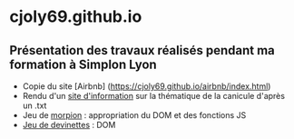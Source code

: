 # cjoly69.github.io
## Présentation des travaux réalisés pendant ma formation à Simplon Lyon
* Copie du site [Airbnb] (https://cjoly69.github.io/airbnb/index.html)
* Rendu d'un [site d'information](https://cjoly69.github.io/MEP_canicule/index.html) sur la thématique de la canicule d'après un .txt
* Jeu de [morpion](https://cjoly69.github.io/morpion/index.html) : appropriation du DOM et des fonctions JS
* [Jeu de devinettes](https://cjoly69.github.io/jeu-henri-4/h4.html) : DOM
